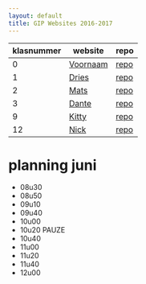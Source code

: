 ```yaml
---
layout: default
title: GIP Websites 2016-2017
---
```


| klasnummer | website | repo |
|---|---|---|
| 0 | [Voornaam](http://vbrh-immalle.github.io/) | [repo](https://github.com/vbrh-immalle/vbrh-immalle.github.io) |
| 1 | [Dries](https://driesa-immalle.github.io/GipSite3/) | [repo](https://github.com/DriesA-immalle/GipSite3) |
| 2 | [Mats]() | [repo](https://github.com/MatsB-immalle/GipSite) |
| 3 | [Dante](http://DanteB-immalle.github.io/) | [repo]() |
| 9 | [Kitty]() | [repo](https://github.com/KittyJ-Immalle/GIPSite)
| 12 | [Nick](http://NickZ-immalle.github.io/) | [repo](https://github.com/vbrh-immalle/vbrh-immalle.github.io) |



# planning juni

- 08u30 
- 08u50
- 09u10
- 09u40
- 10u00
- 10u20 PAUZE
- 10u40
- 11u00
- 11u20
- 11u40
- 12u00
